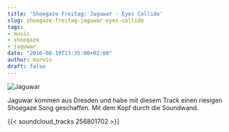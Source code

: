 ```yaml
---
title: 'Shoegaze Freitag: Jaguwar - Eyes Collide'
slug: shoegaze-freitag-jaguwar-eyes-collide
tags:
- music
- shoegaze
- jaguwar
date: "2016-08-19T13:35:00+02:00"
author: marvin
draft: false
---
```

![Jaguwar](/images/jaguwar-eyescollide.jpg)

Jaguwar kommen aus Dresden und habe mit diesem Track einen riesigen Shoegaze Song geschaffen. Mit dem Kopf durch die Soundwand.

{{< soundcloud_tracks 256801702 >}}